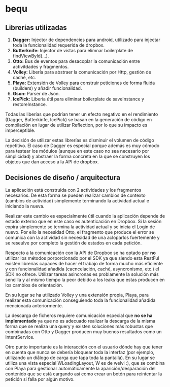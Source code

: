 bequ
====

Librerias utilizadas
-------

1. __Dagger:__ Injector de dependencies para android, utilizado para injectar toda la funcionalidad requerida de dropbox.
2. __Butterknife:__ Injector de vistas para elimnar boilerplate de findViewById(...).
3. __Otto:__ Bus de eventos para desacoplar la comunicación entre activitdades y fragmentos.
4. __Volley:__ Libería para abstraer la comunicación por Http, gestión de caché, etc.
5. __Playa:__ Extensión de Volley para construir peticiones de forma fluida (builders) y añadir funcionalidad.
6. __Gson:__ Parser de Json.
7. __IcePick:__ Libería útil para eliminar boilerplate de saveInstance y restoreInstance.

Todas las liberías que podrían tener un efecto negativo en el rendimiento (Dagger, Butterkinfe, IcePick) se basan en la generación de código en compilación en lugar de utilizar Reflection, por lo que su impacto es imperceptible.

La decisión de utilizar estas librerías es disminuir el volumen de código repetitivo. El caso de Dagger es especial porque además es muy cómodo para testear los módulos (aunque en este caso no sea necesario por simplicidad) y abstraer la forma concreta en la que se construyen los objetos que dan acceso a la API de dropbox. 

Decisiones de diseño / arquitectura
-------
La aplicación está construida con 2 actividades y los fragmentos necesarios. De esta forma se pueden realizar cambios de contexto (cambios de actividad) simplemente terminando la actividad actual e iniciando la nueva. 

Realizar este cambio es especialmente útil cuando la aplicación depende de estado externo que en este caso es autenticación en Dropbox. Si la sesión expira simplemente se termina la actividad actual y se inicia el Login de nuevo. Por ello la necesidad Otto, el fragmento que produce el error se comunica con la actividad sin necesidad de una acloparlos fuertemente y se reseulve por completo la gestión de estados en cada petición. 


Respecto a la comunicación con la API de Dropbox se ha optado por __no__ utilizar los métodos porporcionado por el SDK ya que siendo esta RestFul existen librerías capaces de hacer el trabajo de forma mucho más eficiente y con funcionalidad añadida (cacncelación, caché, asyncronismo, etc.) el SDK no ofrece. Utilizar tareas asincronas es problamente la solución más sencilla y al mismo tiempo la peor debido a los leaks que estas producen en los cambios de orientación.

En su lugar se ha utilizado Volley y una extensión propia, Playa, para realizar esta comunicación conseguiendo toda la funcionalidad añadida mencionada anteriormente.

La descarga de ficheros requiere comunicación especial que __no se ha implementado__ ya que no es adecuado realizar la descarga de la misma forma que se realiza una query y existen soluciones más robustas que combinadas con Otto y Dagger producen muy buenos resultados como un IntentService.


Otro punto importante es la interacción con el usuario dónde hay que tener en cuenta que nunca se debería bloquear toda la interfaz (por ejemplo, utilizando un diålogo de carga que tapa toda la pantalla). En su lugar se utiliza una vista especial WLoadingLayout, W es de welvi :), que se combina con Playa para gestionar automáticamente la aparición/desparación del contenido que se está cargando así como crear un botón para reintentar la petición si falla por algún motivo.









